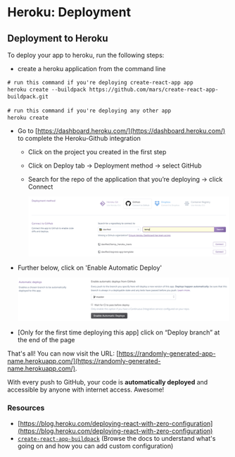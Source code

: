 # Heroku: Deployment

## Deployment to Heroku

To deploy your app to heroku, run the following steps:

* create a heroku application from the command line

```text
# run this command if you're deploying create-react-app app
heroku create --buildpack https://github.com/mars/create-react-app-buildpack.git

# run this command if you're deploying any other app
heroku create
```

* Go to [https://dashboard.heroku.com/](https://dashboard.heroku.com/) to complete the Heroku-Github integration
  * Click on the project you created in the first step
  * Click on Deploy tab → Deployment method → select GitHub
  * Search for the repo of the application that you’re deploying → click Connect

    ![heroku\_connect\_github](../../.gitbook/assets/heroku_connect_github.png)
* Further below, click on 'Enable Automatic Deploy'

  ![heroku\_no\_ci](../../.gitbook/assets/heroku_no_ci.png)

* \[Only for the first time deploying this app\] click on “Deploy branch” at the end of the page

That's all! You can now visit the URL: [https://randomly-generated-app-name.herokuapp.com/](https://randomly-generated-name.herokuapp.com/). 

With every push to GitHub, your code is **automatically deployed** and accessible by anyone with internet access. Awesome!

### Resources

* [https://blog.heroku.com/deploying-react-with-zero-configuration](https://blog.heroku.com/deploying-react-with-zero-configuration)
* [`create-react-app-buildpack`](https://github.com/mars/create-react-app-buildpack) \(Browse the docs to understand what's going on and how you can add custom configuration\)

